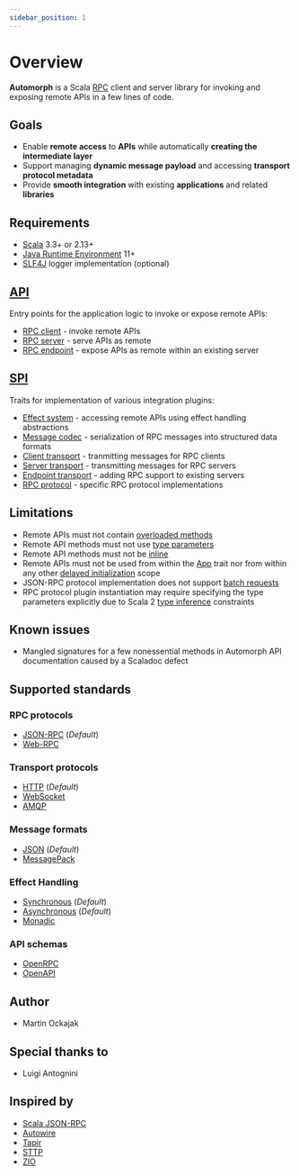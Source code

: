 ```yaml
---
sidebar_position: 1
---
```


# Overview

**Automorph** is a Scala [RPC](https://en.wikipedia.org/wiki/Remote_procedure_call) client and server library
for invoking and exposing remote APIs in a few lines of code.


## Goals

* Enable **remote access** to **APIs** while automatically **creating the intermediate layer**
* Support managing **dynamic message payload** and accessing **transport protocol metadata**
* Provide **smooth integration** with existing **applications** and related **libraries**


## Requirements

* [Scala](https://www.scala-lang.org/) 3.3+ or 2.13+
* [Java Runtime Environment](https://openjdk.java.net/) 11+
* [SLF4J](http://www.slf4j.org/) logger implementation (optional)


## [API](https://automorph.org/api/automorph.html)

Entry points for the application logic to invoke or expose remote APIs:

* [RPC client](https://automorph.org/api/automorph/RpcClient.html) - invoke remote APIs
* [RPC server](https://automorph.org/api/automorph/RpcServer.html) - serve APIs as remote
* [RPC endpoint](https://automorph.org/api/automorph/RpcEndpoint.html) - expose APIs as remote within an existing server


## [SPI](https://automorph.org/api/automorph/spi.html)

Traits for implementation of various integration plugins:

* [Effect system](https://automorph.org/api/automorph/spi/EffectSystem.html) - accessing remote APIs using effect handling abstractions
* [Message codec](https://automorph.org/api/automorph/spi/MessageCodec.html) - serialization of RPC messages into structured data formats
* [Client transport](https://automorph.org/api/automorph/spi/ClientTransport.html) - tranmitting messages for RPC clients
* [Server transport](https://automorph.org/api/automorph/spi/ServerTransport.html) - transmitting messages for RPC servers
* [Endpoint transport](https://automorph.org/api/automorph/spi/EndpointTransport.html) - adding RPC support to existing servers
* [RPC protocol](https://automorph.org/api/automorph/spi/RpcProtocol.html) - specific RPC protocol implementations


## Limitations

* Remote APIs must not contain [overloaded methods](https://en.wikipedia.org/wiki/Function_overloading)
* Remote API methods must not use [type parameters](https://docs.scala-lang.org/tour/polymorphic-methods.html)
* Remote API methods must not be [inline](https://docs.scala-lang.org/scala3/guides/macros/inline.html)
* Remote APIs must not be used from within the [App](https://scala-lang.org/api/3.x/scala/App.html) trait nor from within any other [delayed initialization](https://scala-lang.org/api/3.x/scala/DelayedInit.html) scope
* JSON-RPC protocol implementation does not support [batch requests](https://www.jsonrpc.org/specification#batch)
* RPC protocol plugin instantiation may require specifying the type parameters explicitly due to Scala 2 [type inference](https://docs.scala-lang.org/tour/type-inference.html) constraints


## Known issues

* Mangled signatures for a few nonessential methods in Automorph API documentation caused by a Scaladoc defect


## Supported standards

### RPC protocols

* [JSON-RPC](https://www.jsonrpc.org/specification) (*Default*)
* [Web-RPC](Web-RPC)

### Transport protocols

* [HTTP](https://en.wikipedia.org/wiki/Hypertext_Transfer_Protocol) (*Default*)
* [WebSocket](https://en.wikipedia.org/wiki/WebSocket)
* [AMQP](https://en.wikipedia.org/wiki/Advanced_Message_Queuing_Protocol)

### Message formats

* [JSON](https://www.json.org) (*Default*)
* [MessagePack](https://msgpack.org)

### Effect Handling

* [Synchronous](https://docs.scala-lang.org/scala3/book/taste-functions.html) (*Default*)
* [Asynchronous](https://docs.scala-lang.org/overviews/core/futures.html) (*Default*)
* [Monadic](https://blog.softwaremill.com/figuring-out-scala-functional-programming-libraries-af8230efccb4)

### API schemas

* [OpenRPC](https://spec.open-rpc.org)
* [OpenAPI](https://github.com/OAI/OpenAPI-Specification)


## Author

* Martin Ockajak


## Special thanks to

* Luigi Antognini


## Inspired by

* [Scala JSON-RPC](https://github.com/shogowada/scala-json-rpc)
* [Autowire](https://github.com/lihaoyi/autowire)
* [Tapir](https://tapir.softwaremill.com)
* [STTP](https://sttp.softwaremill.com)
* [ZIO](https://zio.dev)

